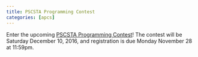 ```yaml
---
title: PSCSTA Programming Contest
categories: [apcs]
---
```

Enter the upcoming [PSCSTA Programming Contest](http://pscsta.org/pscsta-programming-contest/)! The contest will be Saturday December 10, 2016, and registration is due Monday November 28 at 11:59pm.
